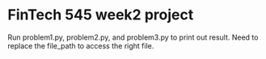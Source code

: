 # FinTech 545 week2 project
Run problem1.py, problem2.py, and problem3.py to print out result. Need to replace the file_path to access the right file.
